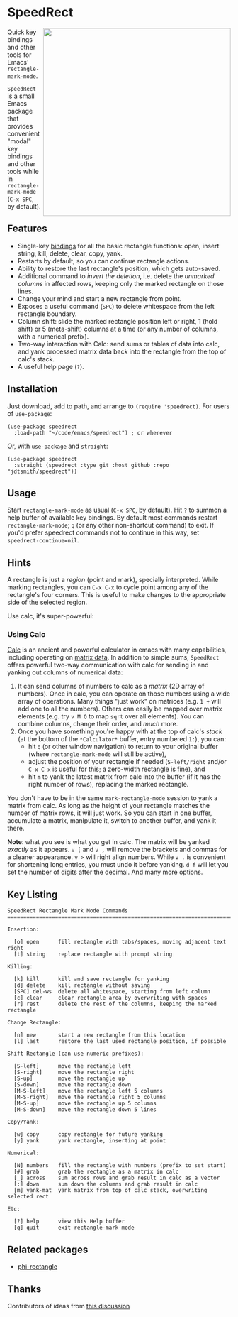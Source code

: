 # SpeedRect
<img src="https://user-images.githubusercontent.com/93749/223541236-cd77d56c-d1d0-40cd-8d69-f6c12dfe3d3a.png" width=423 align="right">


Quick key bindings and other tools for Emacs' `rectangle-mark-mode`.

`SpeedRect` is a small Emacs package that provides convenient "modal" key bindings and other tools while in `rectangle-mark-mode` (`C-x SPC`, by default).

## Features

- Single-key [bindings](#key-listing) for all the basic rectangle functions: open, insert string, kill, delete, clear, copy, yank.
- Restarts by default, so you can continue rectangle actions.
- Ability to restore the last rectangle's position, which gets auto-saved.
- Additional command to _invert the deletion_, i.e. delete the _unmarked columns_ in affected rows, keeping only the marked rectangle on those lines.
- Change your mind and start a new rectangle from point. 
- Exposes a useful command (`SPC`) to delete whitespace from the left rectangle boundary.
- Column shift: slide the marked rectangle position left or right, 1 (hold shift) or 5 (meta-shift) columns at a time (or any number of columns, with a numerical prefix). 
- Two-way interaction with Calc: send sums or tables of data into calc, and yank processed matrix data back into the rectangle from the top of calc's stack.
- A useful help page (`?`). 

## Installation

Just download, add to path, and arrange to `(require 'speedrect)`.  For users of `use-package`:

```elisp
(use-package speedrect
  :load-path "~/code/emacs/speedrect") ; or wherever
```

Or, with `use-package` and `straight`:

```elisp
(use-package speedrect
  :straight (speedrect :type git :host github :repo "jdtsmith/speedrect"))
```
## Usage

Start `rectangle-mark-mode` as usual (`C-x SPC`, by default).  Hit `?` to summon a help buffer of available key bindings.  By default most commands restart `rectangle-mark-mode`; `q` (or any other non-shortcut command) to exit.  If you'd prefer speedrect commands not to continue in this way, set `speedrect-continue=nil`.


## Hints

A rectangle is just a _region_ (point and mark), specially interpreted.  While marking rectangles, you can `C-x C-x` to cycle point among any of the rectangle's four corners.  This is useful to make changes to the appropriate side of the selected region.

Use calc, it's super-powerful:

### Using Calc

[Calc](https://www.gnu.org/software/emacs/manual/html_mono/calc.html) is an ancient and powerful calculator in emacs with many capabilities, including operating on [matrix data](https://www.gnu.org/software/emacs/manual/html_node/calc/Matrix-Tutorial.html).  In addition to simple sums, `SpeedRect` offers powerful two-way communication with calc for sending in and yanking out columns of numerical data:

1. It can send columns of numbers to calc as a _matrix_ (2D array of numbers).  Once in calc, you can operate on those numbers using a wide array of operations.  Many things "just work" on matrices (e.g. `1 +` will add one to all the numbers).  Others can easily be mapped over matrix elements (e.g. try `v M Q` to map `sqrt` over all elements). You can combine columns, change their order, and _much_ more.
2. Once you have something you're happy with at the top of calc's *stack* (at the bottom of the `*Calculator*` buffer, entry numbered `1:`), you can:
    - hit `q` (or other window navigation) to return to your original buffer (where `rectangle-mark-mode` will still be active),
    - adjust the position of your rectangle if needed (`S-left/right` and/or `C-x C-x` is useful for this; a zero-width rectangle is fine), and
    - hit `m` to yank the latest matrix from calc into the buffer (if it has the right number of rows), replacing the marked rectangle.

You don't have to be in the same `mark-rectangle-mode` session to yank a matrix from calc.  As long as the height of your rectangle matches the number of matrix rows, it will just work.  So you can start in one buffer, accumulate a matrix, manipulate it, switch to another buffer, and yank it there.

**Note**: what you see is what you get in calc.  The matrix will be yanked _exactly_ as it appears.  `v [` and `v ,` will remove the brackets and commas for a cleaner appearance.  `v >` will right align numbers.  While `v .` is convenient for shortening long entries, you must undo it before yanking.  `d f` will let you set the number of digits after the decimal.  And many more options.

## Key Listing

```
SpeedRect Rectangle Mark Mode Commands
============================================================================

Insertion:

  [o] open      fill rectangle with tabs/spaces, moving adjacent text right
  [t] string    replace rectangle with prompt string

Killing:

  [k] kill      kill and save rectangle for yanking
  [d] delete    kill rectangle without saving
  [SPC] del-ws  delete all whitespace, starting from left column
  [c] clear     clear rectangle area by overwriting with spaces
  [r] rest      delete the rest of the columns, keeping the marked rectangle

Change Rectangle:

  [n] new       start a new rectangle from this location
  [l] last      restore the last used rectangle position, if possible

Shift Rectangle (can use numeric prefixes):

  [S-left]      move the rectangle left
  [S-right]     move the rectangle right
  [S-up]        move the rectangle up
  [S-down]      move the rectangle down
  [M-S-left]    move the rectangle left 5 columns
  [M-S-right]   move the rectangle right 5 columns
  [M-S-up]      move the rectangle up 5 columns
  [M-S-down]    move the rectangle down 5 lines

Copy/Yank:

  [w] copy      copy rectangle for future yanking
  [y] yank      yank rectangle, inserting at point

Numerical:

  [N] numbers   fill the rectangle with numbers (prefix to set start)
  [#] grab      grab the rectangle as a matrix in calc
  [_] across    sum across rows and grab result in calc as a vector
  [:] down      sum down the columns and grab result in calc
  [m] yank-mat  yank matrix from top of calc stack, overwriting selected rect

Etc:

  [?] help      view this Help buffer
  [q] quit      exit rectangle-mark-mode
```

## Related packages

- [phi-rectangle](https://github.com/zk-phi/phi-rectangle)

## Thanks
 Contributors of ideas from [this discussion](https://www.reddit.com/r/emacs/comments/11k9u73/a_tiny_modal_rectanglemarkmode/)

